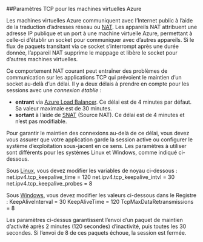 ##Paramètres TCP pour les machines virtuelles Azure

Les machines virtuelles Azure communiquent avec l’Internet public à l’aide de la traduction d’adresses réseau ou [NAT][nat]. Les appareils NAT attribuent une adresse IP publique et un port à une machine virtuelle Azure, permettant à celle-ci d’établir un socket pour communiquer avec d’autres appareils. Si le flux de paquets transitant via ce socket s’interrompt après une durée donnée, l’appareil NAT supprime le mappage et libère le socket pour d’autres machines virtuelles.

Ce comportement NAT courant peut entraîner des problèmes de communication sur les applications TCP qui prévoient le maintien d’un socket au-delà d’un délai. Il y a deux délais à prendre en compte pour les sessions avec une *connexion établie* :

- **entrant** via [Azure Load Balancer][azure-lb-timeout]. Ce délai est de 4 minutes par défaut. Sa valeur maximale est de 30 minutes.
- **sortant** à l’aide de [SNAT][snat] \(Source NAT). Ce délai est de 4 minutes et n’est pas modifiable.

Pour garantir le maintien des connexions au-delà de ce délai, vous devez vous assurer que votre application garde la session active ou configurer le système d’exploitation sous-jacent en ce sens. Les paramètres à utiliser sont différents pour les systèmes Linux et Windows, comme indiqué ci-dessous.

Sous [Linux][linux], vous devez modifier les variables de noyau ci-dessous : net.ipv4.tcp\_keepalive\_time = 120 net.ipv4.tcp\_keepalive\_intvl = 30 net.ipv4.tcp\_keepalive\_probes = 8
 
Sous [Windows][windows], vous devez modifier les valeurs ci-dessous dans le Registre : KeepAliveInterval = 30 KeepAliveTime = 120 TcpMaxDataRetransmissions = 8


Les paramètres ci-dessus garantissent l’envoi d’un paquet de maintien d’activité après 2 minutes (120 secondes) d’inactivité, puis toutes les 30 secondes. Si l’envoi de 8 de ces paquets échoue, la session est fermée.

<!-- links -->
[nat]: http://computer.howstuffworks.com/nat.htm
[snat]: ../load-balancer/load-balancer-overview.md/#source-nat
[linux]: http://tldp.org/HOWTO/TCP-Keepalive-HOWTO/usingkeepalive.html
[windows]: http://blogs.technet.com/b/nettracer/archive/2010/06/03/things-that-you-may-want-to-know-about-tcp-keepalives.aspx
[azure-lb-timeout]: ../load-balancer/load-balancer-tcp-idle-timeout.md